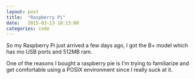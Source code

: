 ```yaml
---
layout: post
title:  "Raspberry Pi"
date:   2015-03-13 18:13:00
categories: code
---
```

So my Raspberry Pi just arrived a few days ago, I got the B+ model which has mo USB ports and 512MB ram.
<!--break-->
One of the reasons I bought a raspberry pie is I'm trying to familiarize and get comfortable using a POSIX environment since I really suck at it.
